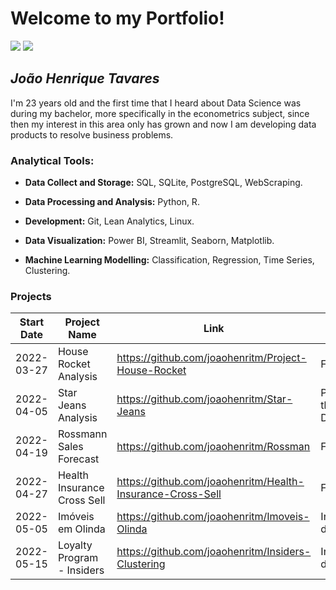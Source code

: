 <h1>Welcome to my Portfolio!</h1>

<div> 
<a href = "mailto:joaohenritm@gmail.com"><img src="https://img.shields.io/badge/-Gmail-%23333?style=for-the-badge&logo=gmail&logoColor=white" target="_blank"></a>
<a href="https://www.linkedin.com/in/joaohenritm" target="_blank"><img src="https://img.shields.io/badge/-LinkedIn-%230077B5?style=for-the-badge&logo=linkedin&logoColor=white" target="_blank"></a>
</div>
	
## ***João Henrique Tavares***
I'm 23 years old and the first time that I heard about Data Science was during my bachelor, more specifically in the econometrics subject, since then my interest in this area only has grown and now I am developing data products to resolve business problems.

<h3>Analytical Tools:</h3>
	
- **Data Collect and Storage:** SQL, SQLite, PostgreSQL, WebScraping.
	
- **Data Processing and Analysis:** Python, R.
	
- **Development:** Git, Lean Analytics, Linux.
	
- **Data Visualization:** Power BI, Streamlit, Seaborn, Matplotlib.
	
- **Machine Learning Modelling:** Classification, Regression, Time Series, Clustering.
	
### Projects

| Start Date | Project Name | Link | Status |
| ---------- | ------------ | ---- | -------- |
| 2022-03-27 | House Rocket Analysis | https://github.com/joaohenritm/Project-House-Rocket | Finished |
| 2022-04-05 | Star Jeans Analysis | https://github.com/joaohenritm/Star-Jeans | Populating the Database |
| 2022-04-19 | Rossmann Sales Forecast | https://github.com/joaohenritm/Rossman | Finished |
| 2022-04-27 | Health Insurance Cross Sell | https://github.com/joaohenritm/Health-Insurance-Cross-Sell | Finished | 
| 2022-05-05 | Imóveis em Olinda | https://github.com/joaohenritm/Imoveis-Olinda | In development |
| 2022-05-15 | Loyalty Program - Insiders | https://github.com/joaohenritm/Insiders-Clustering | In development | 

<!---
jaohenritm/jaohenritm is a ✨ special ✨ repository because its `README.md` (this file) appears on your GitHub profile.
You can click the Preview link to take a look at your changes.
--->
